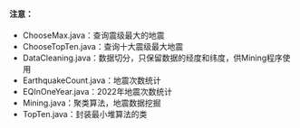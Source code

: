 #### 注意：

* ChooseMax.java：查询震级最大的地震
* ChooseTopTen.java：查询十大震级最大地震
* DataCleaning.java：数据切分，只保留数据的经度和纬度，供Mining程序使用
* EarthquakeCount.java：地震次数统计
* EQInOneYear.java：2022年地震次数统计
* Mining.java：聚类算法，地震数据挖掘
* TopTen.java：封装最小堆算法的类